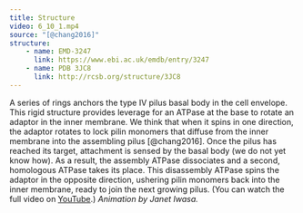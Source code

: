 ```yaml
---
title: Structure
video: 6_10_1.mp4
source: "[@chang2016]"
structure:
    - name: EMD-3247
      link: https://www.ebi.ac.uk/emdb/entry/3247
    - name: PDB 3JC8
      link: http://rcsb.org/structure/3JC8
---
```

A series of rings anchors the type IV pilus basal body in the cell envelope. This rigid structure provides leverage for an ATPase at the base to rotate an adaptor in the inner membrane. We think that when it spins in one direction, the adaptor rotates to lock pilin monomers that diffuse from the inner membrane into the assembling pilus [@chang2016]. Once the pilus has reached its target, attachment is sensed by the basal body (we do not yet know how). As a result, the assembly ATPase dissociates and a second, homologous ATPase takes its place. This disassembly ATPase spins the adaptor in the opposite direction, ushering pilin monomers back into the inner membrane, ready to join the next growing pilus. (You can watch the full video on [YouTube](https://youtu.be/HGvnrWrudpA).) *Animation by Janet Iwasa.*

